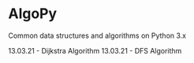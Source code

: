 # AlgoPy
Common data structures and algorithms on Python 3.x

13.03.21 - Dijkstra Algorithm
13.03.21 - DFS Algorithm